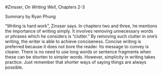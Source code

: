 #Zinsser, _On Writing Well_, Chapters 2-3

Summary by Ryan Phung

“Writing is hard work”, Zinsser says. In chapters two and three, he mentions the importance of writing simply. It involves removing unnecessary words or phrases which he considers is “clutter.” By removing such clutter in one’s writing, the writer is able to achieve conciseness. Concise writing is preferred because it does not bore the reader. Its message to convey is clearer. There is no need to use long words or sentence fragments when these can be shorten to simpler words. However, simplicity in writing takes practice. Just remember that shorter ways of saying things are always possible.